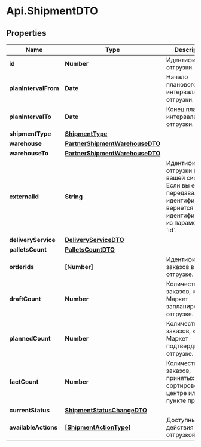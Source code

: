 # Api.ShipmentDTO

## Properties

Name | Type | Description | Notes
------------ | ------------- | ------------- | -------------
**id** | **Number** | Идентификатор отгрузки. | [optional] 
**planIntervalFrom** | **Date** | Начало планового интервала отгрузки. | [optional] 
**planIntervalTo** | **Date** | Конец планового интервала отгрузки. | [optional] 
**shipmentType** | [**ShipmentType**](ShipmentType.md) |  | [optional] 
**warehouse** | [**PartnerShipmentWarehouseDTO**](PartnerShipmentWarehouseDTO.md) |  | [optional] 
**warehouseTo** | [**PartnerShipmentWarehouseDTO**](PartnerShipmentWarehouseDTO.md) |  | [optional] 
**externalId** | **String** | Идентификатор отгрузки в вашей системе. Если вы еще не передавали идентификатор, вернется идентификатор из параметра &#x60;id&#x60;. | [optional] 
**deliveryService** | [**DeliveryServiceDTO**](DeliveryServiceDTO.md) |  | [optional] 
**palletsCount** | [**PalletsCountDTO**](PalletsCountDTO.md) |  | [optional] 
**orderIds** | **[Number]** | Идентификаторы заказов в отгрузке. | 
**draftCount** | **Number** | Количество заказов, которое Маркет запланировал к отгрузке. | [optional] 
**plannedCount** | **Number** | Количество заказов, которое Маркет подтвердил к отгрузке. | [optional] 
**factCount** | **Number** | Количество заказов, принятых в сортировочном центре или пункте приема. | [optional] 
**currentStatus** | [**ShipmentStatusChangeDTO**](ShipmentStatusChangeDTO.md) |  | [optional] 
**availableActions** | [**[ShipmentActionType]**](ShipmentActionType.md) | Доступные действия над отгрузкой. | 


